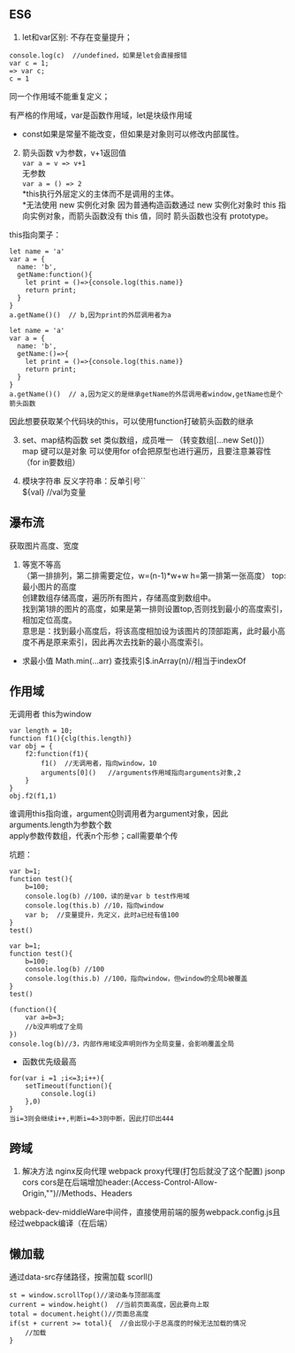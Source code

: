 ## ES6
1. let和var区别: 
不存在变量提升；
```
console.log(c)  //undefined，如果是let会直接报错
var c = 1;
=> var c;
c = 1
```  
同一个作用域不能重复定义；  
  
有严格的作用域，var是函数作用域，let是块级作用域  

* const如果是常量不能改变，但如果是对象则可以修改内部属性。  

2.  箭头函数
v为参数，v+1返回值  
`var a = v => v+1`  
无参数  
`var a = () => 2`  
*this执行外层定义的主体而不是调用的主体。  
*无法使用 new 实例化对象 因为普通构造函数通过 new 实例化对象时 this 指向实例对象，而箭头函数没有 this 值，同时 箭头函数也没有 prototype。

this指向栗子：  
```
let name = 'a'
var a = {
  name: 'b',
  getName:function(){
    let print = ()=>{console.log(this.name)}
    return print;
  }
}
a.getName()()  // b,因为print的外层调用者为a

let name = 'a'
var a = {
  name: 'b',
  getName:()=>{
    let print = ()=>{console.log(this.name)}
    return print;
  }
}
a.getName()()  // a,因为定义的是继承getName的外层调用者window,getName也是个箭头函数

```   
因此想要获取某个代码块的this，可以使用function打破箭头函数的继承

3. set、map结构函数
set 类似数组，成员唯一  （转变数组[...new Set()]）   
map 键可以是对象  可以使用for of会把原型也进行遍历，且要注意兼容性（for in要数组）

4. 模块字符串
反义字符串：反单引号``  
<a>${val}</a> //val为变量

## 瀑布流
获取图片高度、宽度 
1. 等宽不等高  
（第一排排列，第二排需要定位，w=(n-1)*w+w h=第一排第一张高度）
top: 最小图片的高度  
创建数组存储高度，遍历所有图片，存储高度到数组中。  
找到第1排的图片的高度，如果是第一排则设置top,否则找到最小的高度索引，相加定位高度。  
意思是：找到最小高度后，将该高度相加设为该图片的顶部距离，此时最小高度不再是原来索引，因此再次去找新的最小高度索引。
* 求最小值 Math.min(...arr)  查找索引$.inArray(n)//相当于indexOf

## 作用域
无调用者 this为window  
```
var length = 10;
function f1(){clg(this.length)}
var obj = {
    f2:function(f1){
        f1()  //无调用者，指向window，10
        arguments[0]()   //arguments作用域指向arguments对象,2 
    }
}
obj.f2(f1,1)
```
谁调用this指向谁，argument[0]()则调用者为argument对象，因此arguments.length为参数个数  
apply参数传数组，代表n个形参；call需要单个传


坑题：
```
var b=1;
function test(){
    b=100;
    console.log(b) //100，读的是var b test作用域
    console.log(this.b) //10，指向window
    var b;  //变量提升，先定义，此时a已经有值100
}
test()
```
```
var b=1;
function test(){
    b=100;
    console.log(b) //100
    console.log(this.b) //100，指向window，但window的全局b被覆盖
}
test()
```
```
(function(){
    var a=b=3;
    //b没声明成了全局
})
console.log(b)//3，内部作用域没声明则作为全局变量，会影响覆盖全局
```
* 函数优先级最高
```
for(var i =1 ;i<=3;i++){
    setTimeout(function(){
        console.log(i)
    },0)
}
当i=3则会继续i++,判断i=4>3则中断，因此打印出444
```

## 跨域
1. 解决方法  nginx反向代理 webpack proxy代理(打包后就没了这个配置)  jsonp cors
cors是在后端增加header:(Access-Control-Allow-Origin,"")//Methods、Headers

webpack-dev-middleWare中间件，直接使用前端的服务webpack.config.js且经过webpack编译（在后端）

## 懒加载
通过data-src存储路径，按需加载
scorll()  
```
st = window.scrollTop()//滚动条与顶部高度
current = window.height()  //当前页面高度，因此要向上取
total = document.height()//页面总高度
if(st + current >= total){  //会出现小于总高度的时候无法加载的情况
    //加载
}
```
